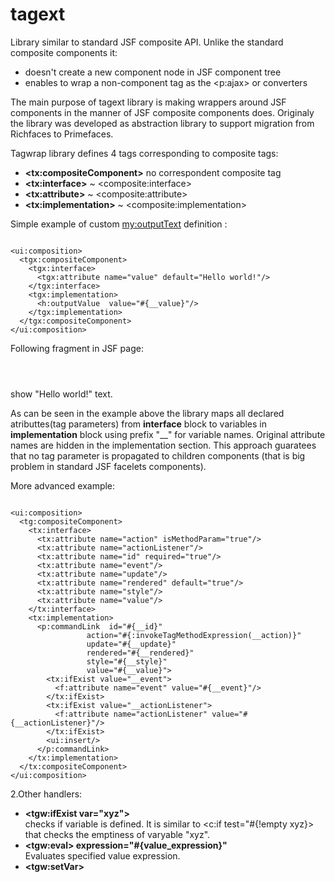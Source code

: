 tagext
================

Library similar to standard JSF composite API. Unlike the standard composite components it:
<ul>
  <li>doesn't create a new component node in JSF component tree</li>
  <li>enables to wrap a non-component tag as the &lt;p:ajax&gt; or converters</li>
</ul>

The main purpose of tagext library is making wrappers around JSF components in the manner of JSF composite components does. Originaly the library was developed as abstraction library to support migration from Richfaces to Primefaces. 

Tagwrap library defines 4 tags corresponding to composite tags:

<ul>
  <li><b>&lt;tx:compositeComponent&gt;</b> no correspondent composite tag</li>
  <li><b>&lt;tx:interface&gt;</b> ~ &lt;composite:interface&gt;</li>
  <li><b>&lt;tx:attribute&gt;</b> ~ &lt;composite:attribute&gt;</li>
  <li><b>&lt;tx:implementation&gt;</b> ~ &lt;composite:implementation&gt;</li>
</ul>

Simple example of custom <my:outputText> definition :

<pre><code>
&lt;ui:composition&gt;
  &lt;tgx:compositeComponent&gt;
    &lt;tgx:interface&gt;
      &lt;tgx:attribute name="value" default="Hello world!"/&gt;
    &lt;/tgx:interface&gt;
    &lt;tgx:implementation&gt;
      &lt;h:outputValue  value="#{__value}"/&gt;
    &lt;/tgx:implementation&gt;
  &lt;/tgx:compositeComponent&gt;
&lt;/ui:composition&gt;
</code></pre>

Following fragment in JSF page:

<pre><code>
  <my:outputText/>
</code></pre>

show "Hello world!" text. 


As can be seen in the example above the library maps all declared atributtes(tag parameters) from <b>interface</b> block to variables in <b>implementation</b> block using prefix "__" for variable names. Original attribute names are hidden in the implementation section. This approach guaratees that no tag parameter is propagated to children components (that is big problem in standard JSF facelets components).

More advanced example:

<pre><code>
&lt;ui:composition&gt;
  &lt;tg:compositeComponent&gt;
    &lt;tx:interface&gt;
      &lt;tx:attribute name="action" isMethodParam="true"/&gt;
      &lt;tx:attribute name="actionListener"/&gt;
      &lt;tx:attribute name="id" required="true"/&gt;
      &lt;tx:attribute name="event"/&gt;
      &lt;tx:attribute name="update"/&gt;
      &lt;tx:attribute name="rendered" default="true"/&gt;
      &lt;tx:attribute name="style"/&gt;
      &lt;tx:attribute name="value"/&gt;
    &lt;/tx:interface&gt;
    &lt;tx:implementation&gt;
      &lt;p:commandLink  id="#{__id}"
                 action="#{:invokeTagMethodExpression(__action)}"
                 update="#{__update}"
                 rendered="#{__rendered}"
                 style="#{__style}"
                 value="#{__value}"&gt;
        &lt;tx:ifExist value="__event"&gt;
          &lt;f:attribute name="event" value="#{__event}"/&gt;
        &lt;/tx:ifExist&gt;
        &lt;tx:ifExist value="__actionListener"&gt;
          &lt;f:attribute name="actionListener" value="#{__actionListener}"/&gt;
        &lt;/tx:ifExist&gt;
        &lt;ui:insert/&gt;
      &lt;/p:commandLink&gt;
    &lt;/tx:implementation&gt;
  &lt;/tx:compositeComponent&gt;
&lt;/ui:composition&gt;
</code></pre>


2.Other handlers:
<ul>
  <li><b>&lt;tgw:ifExist var="xyz"&gt;</b></li> checks if variable is defined. It is similar to &lt;c:if test="#{!empty xyz}&gt; that checks the emptiness of varyable "xyz".
  <li><b>&lt;tgw:eval&gt; expression="#{value_expression}"</b></li> Evaluates specified value expression.
  <li><b>&lt;tgw:setVar&gt;</b></li>
</ul>

